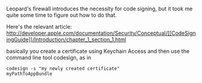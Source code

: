 Leopard's firewall introduces the necessity for code signing, but it took me quite some time to figure out how to do that.

Here's the relevant article: http://developer.apple.com/documentation/Security/Conceptual/[[CodeSigningGuide]]/Introduction/chapter_1_section_1.html

basically you create a certificate using Keychain Access and then use the command line tool codesign, as in 

<code>codesign -s "my newly created certificate" myPathToAppBundle</code>